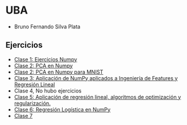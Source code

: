# UBA
- Bruno Fernando Silva Plata

## Ejercicios
* [Clase 1: Ejercicios Numpy](https://github.com/Fernando23296/ceia_ia_fernando_silva/blob/main/Ejercicios/Clase%201/clase_1.ipynb)
* [Clase 2: PCA en Numpy](https://github.com/Fernando23296/ceia_ia_fernando_silva/blob/main/Ejercicios/Clase%202/PCA%20en%20NumPy.ipynb)
* [Clase 2: PCA en Numpy para MNIST](https://github.com/Fernando23296/ceia_ia_fernando_silva/blob/main/Ejercicios/Clase%202/PCA%20-%20MNIST.ipynb)
* [Clase 3: Aplicación de NumPy aplicados a Ingeniería de Features y Regresión Lineal](https://github.com/Fernando23296/ceia_ia_fernando_silva/blob/main/Ejercicios/Clase%203/ejercicio_clase_3.ipynb)
* Clase 4, No hubo ejercicios
* [Clase 5: Aplicación de regresión lineal, algoritmos de optimización y regularización.](https://github.com/Fernando23296/ceia_ia_fernando_silva/blob/main/Ejercicios/Clase%205/ejercicio_clase_5.ipynb)
* [Clase 6: Regresión Logística en NumPy](https://github.com/Fernando23296/ceia_ia_fernando_silva/blob/main/Ejercicios/Clase%206/Logistic%20Regression%20-%20NumPy.ipynb)
* [Clase 7]()